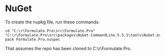 # NuGet

To create the nupkg file, run these commands:

```
cd "C:\r\Formulate.Pro\src\Formulate.Pro"
"C:\r\Formulate.Pro\src\packages\NuGet.CommandLine.5.5.1\tools\NuGet.exe" pack Formulate.Pro.nuspec
```

That assumes the repo has been cloned to C:\r\Formulate.Pro.
